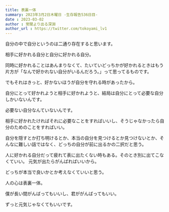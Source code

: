 ```yaml
---
title: 表裏一体
summary: 2023年3月2日木曜日 -生存報告536日目-
date : 2023-03-02
author : 常闇より出る深淵
author_url : https://twitter.com/tokoyami_lv1
---
```


自分の中で自分というのは二通り存在すると思います。

相手に好かれる自分と自分に好かれる自分。

同時に好かれることはあんまりなくて、たいていどっちかが好かれるときはもう片方が「なんで好かれない自分がいるんだろう。」って思ってるものです。

でもそれはきっと、好かないほうが自分を守れる時があったから。

自分にとって好かれようと相手に好かれようと、結局は自分にとって必要な自分しかいないんです。

必要ない自分なんていないんです。

相手に好かれたければそれに必要なことをすればいいし、そうじゃなかったら自分のためのことをすればいい。

自分を隠すとか打ち明けるとか、本当の自分を見つけるとか見つけないとか、そんなに難しい話ではなく、どっちの自分が前に出るかの二択だと思う。

人に好かれる自分だって疲れて表に出たくない時もある。そのとき別に出てこなくていい。
元気が出たらがんばればいいから。

どっちが本当で良いかとか考えなくていいと思う。

人の心は表裏一体。

僕が長い間がんばってもいいし、君ががんばってもいい。

ずっと元気じゃなくてもいいです。